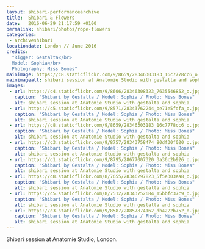```yaml
---
layout: shibari-performancearchive
title:  Shibari & Flowers
date:   2016-06-29 21:17:59 +0100
permalink: shibari/photos/rope-flowers
categories:
 - archiveshibari
locationdate: London // June 2016
credits:
  "Rigger: Gestalta</br>
  Model: Sophia</br>
  Photography: Miss Bones"
mainimage: https://c8.staticflickr.com/9/8659/28346303183_16c7778cc6_o.jpg
mainimagealt: shibari session at Anatomie Studio with gestalta and sophia
images:
 - url: https://c4.staticflickr.com/9/8606/28346308323_7635546852_o.jpg
   caption: "Shibari by Gestalta / Model: Sophia / Photo: Miss Bones"
   alt: shibari session at Anatomie Studio with gestalta and sophia
 - url: https://c5.staticflickr.com/9/8571/28343762244_be71e5fdfa_o.jpg
   caption: "Shibari by Gestalta / Model: Sophia / Photo: Miss Bones"
   alt: shibari session at Anatomie Studio with gestalta and sophia
 - url: https://c8.staticflickr.com/9/8659/28346303183_16c7778cc6_o.jpg
   caption: "Shibari by Gestalta / Model: Sophia / Photo: Miss Bones"
   alt: shibari session at Anatomie Studio with gestalta and sophia
 - url: https://c3.staticflickr.com/9/8757/28343758474_80df30f020_o.jpg
   caption: "Shibari by Gestalta / Model: Sophia / Photo: Miss Bones"
   alt: shibari session at Anatomie Studio with gestalta and sophia
 - url: https://c1.staticflickr.com/9/8795/28677007320_3a36c2b926_o.jpg
   caption: "Shibari by Gestalta / Model: Sophia / Photo: Miss Bones"
   alt: shibari session at Anatomie Studio with gestalta and sophia
 - url: https://c8.staticflickr.com/8/7655/28346297823_5f5e303ea8_o.jpg
   caption: "Shibari by Gestalta / Model: Sophia / Photo: Miss Bones"
   alt: shibari session at Anatomie Studio with gestalta and sophia
 - url: https://c5.staticflickr.com/8/7512/28343752684_15bbfc37c9_o.jpg
   caption: "Shibari by Gestalta / Model: Sophia / Photo: Miss Bones"
   alt: shibari session at Anatomie Studio with gestalta and sophia
 - url: https://c3.staticflickr.com/9/8587/28857874162_db4222b752_o.jpg
   caption: "Shibari by Gestalta / Model: Sophia / Photo: Miss Bones"
   alt: shibari session at Anatomie Studio with gestalta and sophia
---
```

Shibari session at Anatomie Studio, London.
